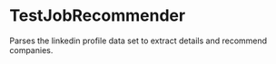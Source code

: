 # TestJobRecommender
Parses the linkedin profile data set to extract details and recommend companies.
